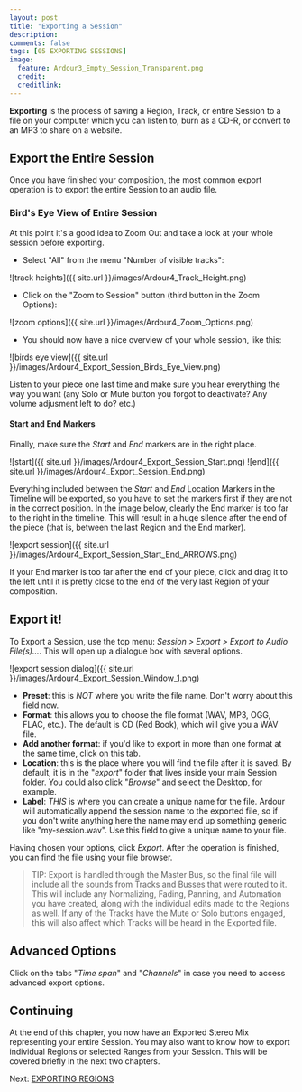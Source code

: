 ```yaml
---
layout: post
title: "Exporting a Session"
description:
comments: false 
tags: [05 EXPORTING SESSIONS]
image:
  feature: Ardour3_Empty_Session_Transparent.png
  credit:  
  creditlink:  
---
```


**Exporting** is the process of saving a Region, Track, or entire Session to a
file on your computer which you can listen to, burn as a CD-R, or convert
to an MP3 to share on a website.

## Export the Entire Session

Once you have finished your composition, the most common export operation is to export the entire Session to an audio file. 

### Bird's Eye View of Entire Session

At this point it's a good idea to Zoom Out and take a look at your whole session before exporting.

* Select "All" from the menu "Number of visible tracks":

![track heights]({{ site.url }}/images/Ardour4_Track_Height.png)

* Click on the "Zoom to Session" button (third button in the Zoom Options):

![zoom options]({{ site.url }}/images/Ardour4_Zoom_Options.png)

* You should now have a nice overview of your whole session, like this:

![birds eye view]({{ site.url }}/images/Ardour4_Export_Session_Birds_Eye_View.png)

Listen to your piece one last time and make sure you hear everything the way you want (any Solo or Mute button you forgot to deactivate? Any volume adjusment left to do? etc.)

#### Start and End Markers

Finally, make sure the *Start* and *End* markers are in the right place.

![start]({{ site.url }}/images/Ardour4_Export_Session_Start.png)
![end]({{ site.url }}/images/Ardour4_Export_Session_End.png)

Everything included between the *Start* and *End* Location Markers in the Timeline will be exported, so you have to set the markers first if they are not in the correct position. In the image below, clearly the End marker is too far to the right in the timeline. This will result in a huge silence after the end of the piece (that is, between the last Region and the End marker).

![export session]({{ site.url }}/images/Ardour4_Export_Session_Start_End_ARROWS.png)

If your End marker is too far after the end of your piece, click and drag it to the left until it is pretty close to the end of the very last Region of your composition.

## Export it!

To Export a Session, use the top menu: *Session > Export > Export to Audio File(s)...*. This will open up a dialogue box with several options.

![export session dialog]({{ site.url }}/images/Ardour4_Export_Session_Window_1.png)

* **Preset**: this is *NOT* where you write the file name. Don't worry about this field now.
* **Format**: this allows you to choose the file format (WAV, MP3, OGG, FLAC, etc.). The default is CD (Red Book), which will give you a WAV file.
* **Add another format**: if you'd like to export in more than one format at the same time, click on this tab.
* **Location**: this is the place where you will find the file after it is saved. By default, it is in the "*export*" folder that lives inside your main Session folder. You could also click "*Browse*" and select the Desktop, for example.
* **Label**: *THIS* is where you can create a unique name for the file. Ardour will automatically append the session name to the exported file, so if you don't write anything here the name may end up something generic like "my-session.wav". Use this field to give a unique name to your file.

Having chosen your options, click *Export*. After the operation is finished, you can find the file using your file browser.

> TIP: Export is handled through the Master Bus, so the final file will include all the sounds from Tracks and Busses that were routed to it. This will include any Normalizing, Fading, Panning, and Automation you have created, along with the individual edits made to the Regions as well. If any of the Tracks have the Mute or Solo buttons engaged, this will also affect which Tracks will be heard in the Exported file. 

## Advanced Options

Click on the tabs "*Time span*" and "*Channels*" in case you need to access advanced export options.

Continuing
----------

At the end of this chapter, you now have an Exported Stereo Mix representing your entire Session. You may also want to know how to export individual Regions or selected Ranges from your Session. This will be covered briefly in the next two chapters.

Next: [EXPORTING REGIONS](../exporting-a-region)



